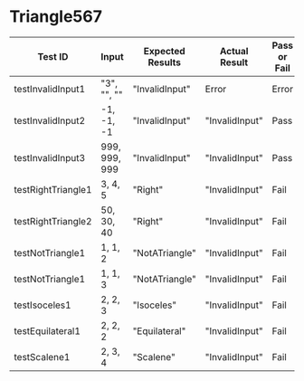 # Triangle567


| Test ID            | Input         |  Expected Results   |  Actual Result   |  Pass or Fail   |
|--------------------|---------------|-----|-----|-----|
| testInvalidInput1  | "3", "", ""   |  "InvalidInput"   |  Error   |   Error  |
| testInvalidInput2  | -1, -1, -1    |  "InvalidInput"   |   "InvalidInput"  |  Pass   |
| testInvalidInput3  | 999, 999, 999 |  "InvalidInput"   |   "InvalidInput"  |  Pass   |
| testRightTriangle1 | 3, 4, 5       |  "Right"   |   "InvalidInput"  |  Fail   |
| testRightTriangle2 | 50, 30, 40    |  "Right"   |   "InvalidInput"  |  Fail   |
| testNotTriangle1 | 1, 1, 2       |  "NotATriangle"   |   "InvalidInput"  |  Fail   |
| testNotTriangle1 | 1, 1, 3       |  "NotATriangle"   |   "InvalidInput"  |  Fail   |
| testIsoceles1 | 2, 2, 3       |  "Isoceles"   |   "InvalidInput"  |  Fail   |
| testEquilateral1 | 2, 2, 2       |  "Equilateral"   |   "InvalidInput"  |  Fail   |
| testScalene1 | 2, 3, 4       |  "Scalene"   |   "InvalidInput"  |  Fail   |